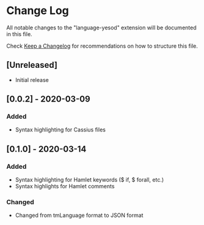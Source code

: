 # Change Log

All notable changes to the "language-yesod" extension will be documented in this file.

Check [Keep a Changelog](http://keepachangelog.com/) for recommendations on how to structure this file.

## [Unreleased]

- Initial release

## [0.0.2] - 2020-03-09
### Added
- Syntax highlighting for Cassius files

## [0.1.0] - 2020-03-14
### Added
- Syntax highlighting for Hamlet keywords ($ if, $ forall, etc.)
- Syntax highlights for Hamlet comments

### Changed
- Changed from tmLanguage format to JSON format